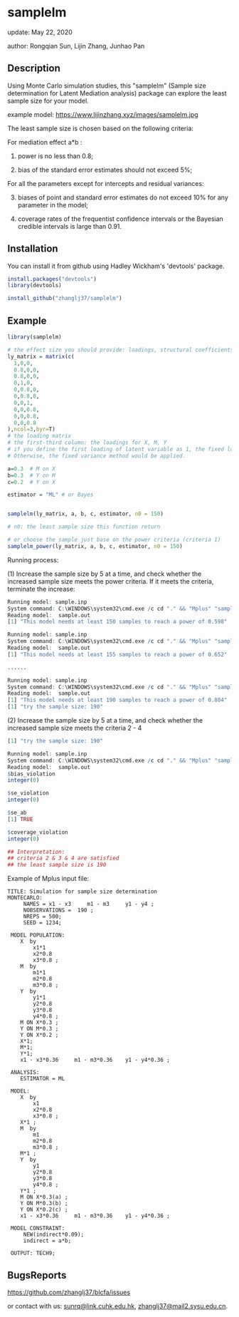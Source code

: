 
# samplelm

update: May 22, 2020

author: Rongqian Sun, Lijin Zhang, Junhao Pan

## Description

Using Monte Carlo simulation studies, this "samplelm" (Sample size determination for Latent Mediation analysis) package can explore the least sample size for your model.

example model: https://www.lijinzhang.xyz/images/samplelm.jpg

The least sample size is chosen based on the following criteria:

For mediation effect  a*b :

1. power is no less than 0.8;

2. bias of the standard error estimates should not exceed 5%;

For all the parameters except for intercepts and residual variances:

3. biases of point and standard error estimates do not exceed 10% for any parameter in the model; 

4. coverage rates of the frequentist confidence intervals or the Bayesian credible intervals is large than 0.91.



## Installation

You can install it  from github using Hadley Wickham's 'devtools' package. 

```r
install.packages("devtools")
library(devtools)

install_github("zhanglj37/samplelm")
```


## Example

```r
library(samplelm)

# the effect size you should provide: loadings, structural coefficients
ly_matrix = matrix(c(
  1,0,0,
  0.8,0,0,
  0.8,0,0,
  0,1,0,
  0,0.8,0,
  0,0.8,0,
  0,0,1,
  0,0,0.8,
  0,0,0.8,
  0,0,0.8
),ncol=3,byr=T)
# the loading matrix
# the first-third column: the loadings for X, M, Y
# if you define the first loading of latent variable as 1, the fixed loading method would be used for model identification. 
# Otherwise, the fixed variance method would be applied.

a=0.3  # M on X
b=0.3  # Y on M
c=0.2  # Y on X

estimator = "ML" # or Bayes


samplelm(ly_matrix, a, b, c, estimator, n0 = 150)

# n0: the least sample size this function return

# or choose the sample just base on the power criteria (criteria 1)
samplelm_power(ly_matrix, a, b, c, estimator, n0 = 150)
```

Running process:

(1) Increase the sample size by 5 at a time, and check whether the increased sample size meets the power criteria. If it meets the criteria, terminate the increase: 

```r
Running model: sample.inp 
System command: C:\WINDOWS\system32\cmd.exe /c cd "." && "Mplus" "sample.inp" 
Reading model:  sample.out 
[1] "This model needs at least 150 samples to reach a power of 0.598"

Running model: sample.inp 
System command: C:\WINDOWS\system32\cmd.exe /c cd "." && "Mplus" "sample.inp" 
Reading model:  sample.out 
[1] "This model needs at least 155 samples to reach a power of 0.652"

......

Running model: sample.inp 
System command: C:\WINDOWS\system32\cmd.exe /c cd "." && "Mplus" "sample.inp" 
Reading model:  sample.out 
[1] "This model needs at least 190 samples to reach a power of 0.804"
[1] "try the sample size: 190"
```

(2) Increase the sample size by 5 at a time, and check whether the increased sample size meets the criteria 2 - 4 

```r
[1] "try the sample size: 190"

Running model: sample.inp 
System command: C:\WINDOWS\system32\cmd.exe /c cd "." && "Mplus" "sample.inp" 
Reading model:  sample.out 
$bias_violation
integer(0)

$se_violation
integer(0)

$se_ab
[1] TRUE

$coverage_violation
integer(0)

## Interpretation:
## criteria 2 & 3 & 4 are satisfied
## the least sample size is 190

```



Example of Mplus input file:

```
TITLE: Simulation for sample size determination
MONTECARLO: 
	 NAMES = x1 - x3 	 m1 - m3 	 y1 - y4 ;
	 NOBSERVATIONS =  190 ; 
	 NREPS = 500; 
	 SEED = 1234; 

 MODEL POPULATION: 
	X  by 
		x1*1 
		x2*0.8 
		x3*0.8 ; 
	M  by 
		m1*1 
		m2*0.8 
		m3*0.8 ; 
	Y  by 
		y1*1 
		y2*0.8 
		y3*0.8 
		y4*0.8 ; 
	M ON X*0.3 ;
	Y ON M*0.3 ;
	Y ON X*0.2 ;
	X*1; 
	M*1; 
	Y*1; 
	x1 - x3*0.36 	 m1 - m3*0.36 	 y1 - y4*0.36 ;
	
 ANALYSIS:
	ESTIMATOR = ML 

 MODEL: 
	X  by 
		x1 
		x2*0.8 
		x3*0.8 ; 
	X*1 ;
	M  by 
		m1 
		m2*0.8 
		m3*0.8 ; 
	M*1 ;
	Y  by 
		y1 
		y2*0.8 
		y3*0.8 
		y4*0.8 ; 
	Y*1 ;
	M ON X*0.3(a) ;
	Y ON M*0.3(b) ;
	Y ON X*0.2(c) ;
	x1 - x3*0.36 	 m1 - m3*0.36 	 y1 - y4*0.36 ;
	
 MODEL CONSTRAINT: 
	 NEW(indirect*0.09); 
	 indirect = a*b; 
	
 OUTPUT: TECH9;

```

## BugsReports

https://github.com/zhanglj37/blcfa/issues

or contact with us: sunrq@link.cuhk.edu.hk, zhanglj37@mail2.sysu.edu.cn.


